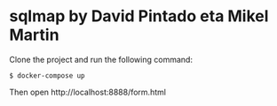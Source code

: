 # sqlmap by David Pintado eta Mikel Martin
Clone the project and run the following command:

```
$ docker-compose up
```

Then open http://localhost:8888/form.html
